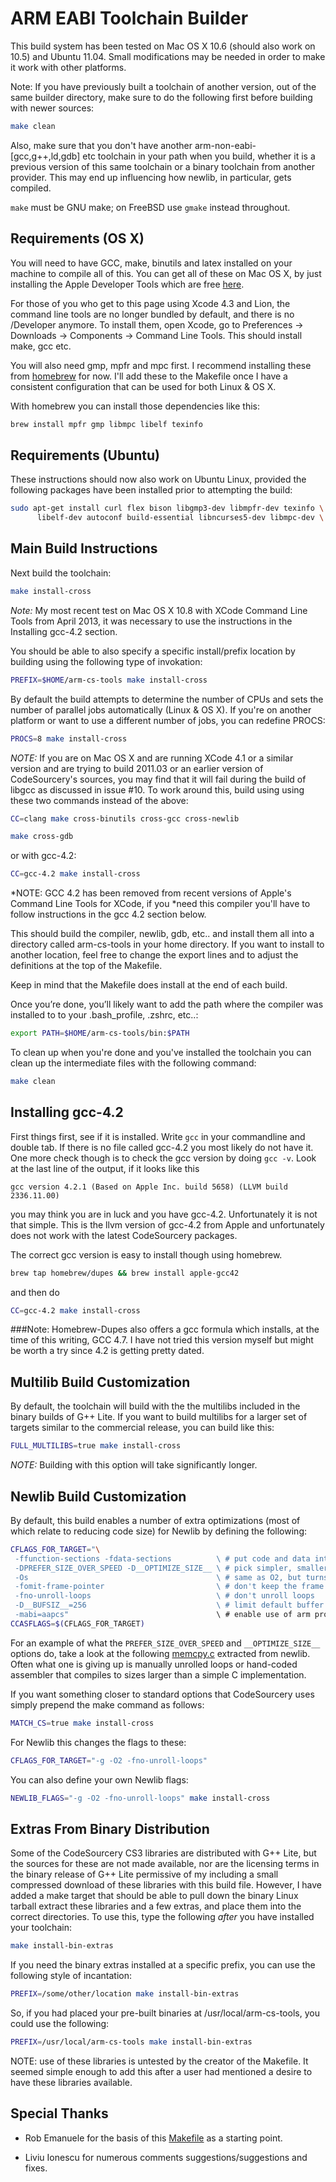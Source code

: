 ARM EABI Toolchain Builder
==========================

This build system has been tested on Mac OS X 10.6 (should also work
on 10.5) and Ubuntu 11.04.  Small modifications may be needed in order
to make it work with other platforms.

Note: If you have previously built a toolchain of another version, out
of the same builder directory, make sure to do the following first
before building with newer sources:

```bash
make clean
```

Also, make sure that you don't have another
arm-non-eabi-[gcc,g++,ld,gdb] etc toolchain in your path when you
build, whether it is a previous version of this same toolchain or a
binary toolchain from another provider.  This may end up influencing
how newlib, in particular, gets compiled.

`make` must be GNU make; on FreeBSD use `gmake` instead throughout.


Requirements (OS X)
-------------------

You will need to have GCC, make, binutils and latex installed on your machine
to compile all of this. You can get all of these on Mac OS X, by
just installing the Apple Developer Tools which are free
[here](http://developer.apple.com/Tools/).

For those of you who get to this page using Xcode 4.3 and Lion, the command line tools are no longer bundled by default, and there is no /Developer anymore. To install them, open Xcode, go to Preferences -> Downloads -> Components -> Command Line Tools. This should install make, gcc etc.

You will also need gmp, mpfr and mpc first.  I recommend installing
these from [homebrew](https://github.com/mxcl/homebrew) for now.
I'll add these to the Makefile once I have a consistent configuration
that can be used for both Linux & OS X.

With homebrew you can install those dependencies like this:

```bash
brew install mpfr gmp libmpc libelf texinfo
```


Requirements (Ubuntu)
---------------------

These instructions should now also work on Ubuntu Linux, provided the
following packages have been installed prior to attempting the build:

```bash
sudo apt-get install curl flex bison libgmp3-dev libmpfr-dev texinfo \
      libelf-dev autoconf build-essential libncurses5-dev libmpc-dev \
```


Main Build Instructions
-----------------------

Next build the toolchain:

```bash
make install-cross
```

*Note:* My most recent test on Mac OS X 10.8 with XCode Command Line Tools from April 2013, it was
necessary to use the instructions in the Installing gcc-4.2 section.

You should be able to also specify a specific install/prefix location
by building using the following type of invokation:

```bash
PREFIX=$HOME/arm-cs-tools make install-cross
```

By default the build attempts to determine the number of CPUs and sets
the number of parallel jobs automatically (Linux & OS X). If you're on
another platform or want to use a different number of jobs, you can
redefine PROCS:

```bash
PROCS=8 make install-cross
```

*NOTE:* If you are on Mac OS X and are running XCode 4.1 or a similar
 version and are trying to build 2011.03 or an earlier version of
 CodeSourcery's sources, you may find that it will fail during the
 build of libgcc as discussed in issue #10.  To work around this,
 build using using these two commands instead of the above:

```bash
CC=clang make cross-binutils cross-gcc cross-newlib

make cross-gdb
```

or with gcc-4.2:

```bash
CC=gcc-4.2 make install-cross
```

*NOTE: GCC 4.2 has been removed from recent versions of Apple's Command Line Tools for XCode, if you
*need this compiler you'll have to follow instructions in the gcc 4.2 section below.

This should build the compiler, newlib, gdb, etc.. and install them all into a
directory called arm-cs-tools in your home directory. If you want to install
to another location, feel free to change the export lines and to adjust the
definitions at the top of the Makefile.

Keep in mind that the Makefile does install at the end of each build.

Once you’re done, you’ll likely want to add the path where the compiler was
installed to to your .bash_profile, .zshrc, etc..:

```bash
export PATH=$HOME/arm-cs-tools/bin:$PATH
```

To clean up when you're done and you've installed the toolchain you
can clean up the intermediate files with the following command:

```bash
make clean
```

Installing gcc-4.2
------------------

First things first, see if it is installed. Write `gcc` in your commandline and double tab. If there
is no file called gcc-4.2 you most likely do not have it. One more check though is to check the gcc
version by doing `gcc -v`. Look at the last line of the output, if it looks like this

```
gcc version 4.2.1 (Based on Apple Inc. build 5658) (LLVM build 2336.11.00)
```

you may think you are in luck and you have gcc-4.2. Unfortunately it is not that simple. This is the
llvm version of gcc-4.2 from Apple and unfortunately does not work with the latest CodeSourcery
packages.

The correct gcc version is easy to install though using homebrew.

```bash
brew tap homebrew/dupes && brew install apple-gcc42
```

and then do

```bash
CC=gcc-4.2 make install-cross
```
###Note:
Homebrew-Dupes also offers a gcc formula which installs, at the time of this writing, GCC 4.7. I have not tried this version myself but might be worth a try since 4.2 is getting pretty dated.

Multilib Build Customization
----------------------------

By default, the toolchain will build with the the multilibs included in the binary builds of G++
Lite. If you want to build multilibs for a larger set of targets similar to the commercial release,
you can build like this:

```bash
FULL_MULTILIBS=true make install-cross
```

*NOTE:* Building with this option will take significantly longer.

Newlib Build Customization
--------------------------

By default, this build enables a number of extra optimizations (most
of which relate to reducing code size) for Newlib by defining the
following:

```bash
CFLAGS_FOR_TARGET="\
 -ffunction-sections -fdata-sections          \ # put code and data into separate sections allowing for link-time
 -DPREFER_SIZE_OVER_SPEED -D__OPTIMIZE_SIZE__ \ # pick simpler, smaller code over larger optimized code
 -Os                                          \ # same as O2, but turns off optimizations that would increase code size
 -fomit-frame-pointer                         \ # don't keep the frame pointer in a register for functions that don't need one
 -fno-unroll-loops                            \ # don't unroll loops
 -D__BUFSIZ__=256                             \ # limit default buffer size to 256 rather than 1024
 -mabi=aapcs"                                 \ # enable use of arm procedure call standard (not sure if this is needed any more)
CCASFLAGS=$(CFLAGS_FOR_TARGET)
```

For an example of what the ```PREFER_SIZE_OVER_SPEED``` and
```__OPTIMIZE_SIZE__``` options do, take a look at the following
[memcpy.c](https://gist.github.com/1636109) extracted from
newlib. Often what one is giving up is manually unrolled loops or
hand-coded assembler that compiles to sizes larger than a simple C
implementation.


If you want something closer to standard options that CodeSourcery
uses simply prepend the make command as follows:

```bash
MATCH_CS=true make install-cross
```

For Newlib this changes the flags to these:

```bash
CFLAGS_FOR_TARGET="-g -O2 -fno-unroll-loops"
```

You can also define your own Newlib flags:

```bash
NEWLIB_FLAGS="-g -O2 -fno-unroll-loops" make install-cross
```

Extras From Binary Distribution
-------------------------------

Some of the CodeSourcery CS3 libraries are distributed with G++ Lite,
but the sources for these are not made available, nor are the
licensing terms in the binary release of G++ Lite permissive of my
including a small compressed download of these libraries with this
build file.  However, I have added a make target that should be able
to pull down the binary Linux tarball extract these libraries and a
few extras, and place them into the correct directories.  To use this,
type the following *after* you have installed your toolchain:

```bash
make install-bin-extras
```

If you need the binary extras installed at a specific prefix, you can
use the following style of incantation:

```bash
PREFIX=/some/other/location make install-bin-extras
```

So, if you had placed your pre-built binaries at
/usr/local/arm-cs-tools, you could use the following:

```bash
PREFIX=/usr/local/arm-cs-tools make install-bin-extras
```

NOTE: use of these libraries is untested by the creator of the
Makefile.  It seemed simple enough to add this after a user had
mentioned a desire to have these libraries available.


Special Thanks
--------------

 * Rob Emanuele for the basis of this
   [Makefile](http://elua-development.2368040.n2.nabble.com/Building-GCC-for-Cortex-td2421927.html)
   as a starting point.

 * Liviu Ionescu for numerous comments suggestions/suggestions and fixes.
